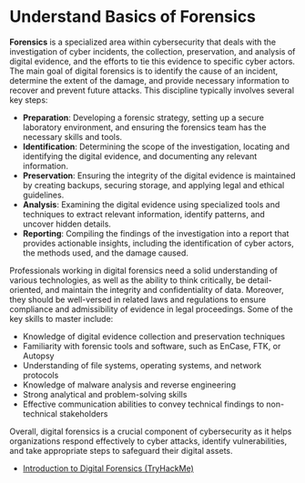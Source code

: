 # Understand Basics of Forensics

**Forensics** is a specialized area within cybersecurity that deals with the investigation of cyber incidents, the collection, preservation, and analysis of digital evidence, and the efforts to tie this evidence to specific cyber actors. The main goal of digital forensics is to identify the cause of an incident, determine the extent of the damage, and provide necessary information to recover and prevent future attacks. This discipline typically involves several key steps:

- **Preparation**: Developing a forensic strategy, setting up a secure laboratory environment, and ensuring the forensics team has the necessary skills and tools.
- **Identification**: Determining the scope of the investigation, locating and identifying the digital evidence, and documenting any relevant information.
- **Preservation**: Ensuring the integrity of the digital evidence is maintained by creating backups, securing storage, and applying legal and ethical guidelines.
- **Analysis**: Examining the digital evidence using specialized tools and techniques to extract relevant information, identify patterns, and uncover hidden details.
- **Reporting**: Compiling the findings of the investigation into a report that provides actionable insights, including the identification of cyber actors, the methods used, and the damage caused.

Professionals working in digital forensics need a solid understanding of various technologies, as well as the ability to think critically, be detail-oriented, and maintain the integrity and confidentiality of data. Moreover, they should be well-versed in related laws and regulations to ensure compliance and admissibility of evidence in legal proceedings. Some of the key skills to master include:

- Knowledge of digital evidence collection and preservation techniques
- Familiarity with forensic tools and software, such as EnCase, FTK, or Autopsy
- Understanding of file systems, operating systems, and network protocols
- Knowledge of malware analysis and reverse engineering
- Strong analytical and problem-solving skills
- Effective communication abilities to convey technical findings to non-technical stakeholders

Overall, digital forensics is a crucial component of cybersecurity as it helps organizations respond effectively to cyber attacks, identify vulnerabilities, and take appropriate steps to safeguard their digital assets.

- [Introduction to Digital Forensics (TryHackMe)](https://tryhackme.com/room/introdigitalforensics)